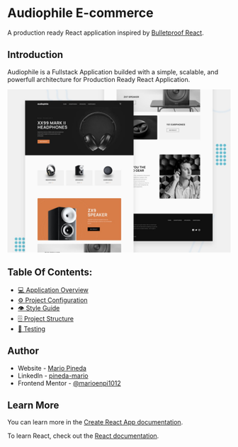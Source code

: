 # Audiophile E-commerce

A production ready React application inspired by [Bulletproof React](https://github.com/alan2207/bulletproof-react).

## Introduction

Audiophile is a Fullstack Application builded with a simple, scalable, and powerfull architecture for Production Ready React Application.

![](./src/assets/preview.jpg)

## Table Of Contents:

- [💻 Application Overview](docs/application-overview.md)
- [⚙️ Project Configuration](docs/project-configuration.md)
- [👁️ Style Guide](docs/style-guide.md)
- [🗄️ Project Structure](docs/project-structure.md)
- [🧪 Testing](docs/testing.md)

## Author

- Website - [Mario Pineda](https://www.pinedamario.com)
- LinkedIn - [pineda-mario](https://www.linkedin.com/in/pineda-mario/)
- Frontend Mentor - [@marioenpi1012](https://www.frontendmentor.io/profile/marioenpi1012)

## Learn More

You can learn more in the [Create React App documentation](https://facebook.github.io/create-react-app/docs/getting-started).

To learn React, check out the [React documentation](https://reactjs.org/).
